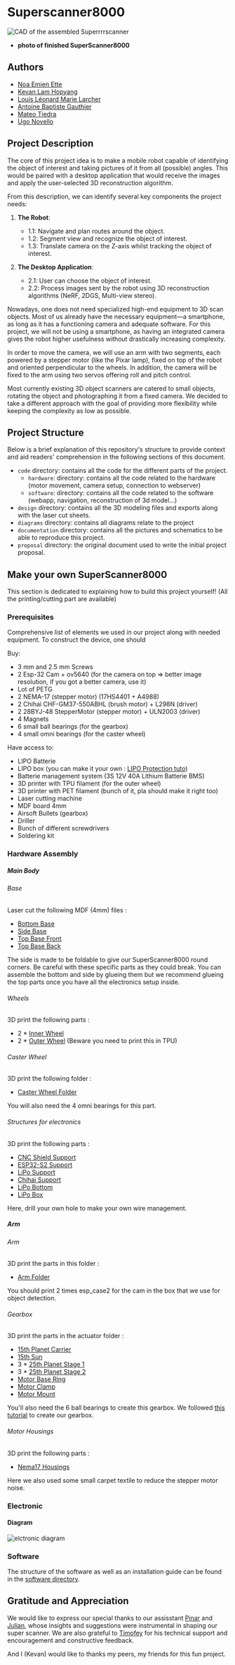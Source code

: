 # Superscanner8000
![CAD of the assembled Superrrrscanner](Proposal/images/Assembled-V2.gif)
- **photo of finished SuperScanner8000**
## Authors
   - [Noa Emien Ette](https://github.com/Noaemien)
   - [Kevan Lam Hopyang](https://github.com/KevanLam)
   - [Louis Léonard Marie Larcher](https://github.com/loulou413)
   - [Antoine Baptiste Gauthier](https://github.com/gautierantoine195)
   - [Mateo Tiedra](https://github.com/mateotiedra)
   - [Ugo Novello](https://github.com/Laggrif)
      
## Project Description 

The core of this project idea is to make a mobile robot capable of identifying the object of interest and taking pictures of it from all (possible) angles. This would be paired with a desktop application that would receive the images and apply the user-selected 3D reconstruction algorithm.

From this description, we can identify several key components the project needs:

1. **The Robot**:
   - 1.1: Navigate and plan routes around the object.
   - 1.2: Segment view and recognize the object of interest.
   - 1.3: Translate camera on the Z-axis whilst tracking the object of interest.

2. **The Desktop Application**:
   - 2.1: User can choose the object of interest.
   - 2.2: Process images sent by the robot using 3D reconstruction algorithms (NeRF, 2DGS, Multi-view stereo).

Nowadays, one does not need specialized high-end equipment to 3D scan objects. Most of us already have the necessary equipment—a smartphone, as long as it has a functioning camera and adequate software. For this project, we will not be using a smartphone, as having an integrated camera gives the robot higher usefulness without drastically increasing complexity.

In order to move the camera, we will use an arm with two segments, each powered by a stepper motor (like the Pixar lamp), fixed on top of the robot and oriented perpendicular to the wheels. In addition, the camera will be fixed to the arm using two servos offering roll and pitch control.

Most currently existing 3D object scanners are catered to small objects, rotating the object and photographing it from a fixed camera. We decided to take a different approach with the goal of providing more flexibility while keeping the complexity as low as possible.

## Project Structure

Below is a brief explanation of this repository's structure to provide context and aid readers' comprehension in the following sections of this document.
- `code` directory: contains all the code for the different parts of the project.
    - `hardware`: directory: contains all the code related to the hardware (motor movement, camera setup, connection to webserver) 
    - `software`: directory: contains all the code related to the software (webapp, navigation, reconstruction of 3d model...)
- `design` directory: contains all the 3D modeling files and exports along with the laser cut sheets.
- `diagrams` directory: contains all diagrams relate to the project
- `documentation` directory: contains all the pictures and schematics to be able to reproduce this project.
- `proposal` directory: the original document used to write the initial project proposal.

## Make your own SuperScanner8000

This section is dedicated to explaining how to build this project yourself! (All the printing/cutting part are available)

### Prerequisites
Comprehensive list of elements we used in our project along with needed equipment. To construct the device, one should

Buy:

- 3 mm and 2.5 mm Screws
- 2 Esp-32 Cam + ov5640 (for the camera on top => better image resolution, if you got a better camera, use it)
- Lot of PETG
- 2 NEMA-17 (stepper motor) (17HS4401 + A4988)
- 2 Chihai CHF-GM37-550ABHL (brush motor) + L298N (driver)
- 2 28BYJ-48 StepperMotor (stepper motor) + ULN2003 (driver)
- 4 Magnets
- 6 small ball bearings (for the gearbox)
- 4 small omni bearings (for the caster wheel)

Have access to:

- LIPO Batterie
- LIPO box (you can make it your own : [LIPO Protection tuto](https://github.com/epfl-cs358/cs358-resources/tree/main/cad/lipo_protection))
- Batterie management system (3S 12V 40A Lithium Batterie BMS)
- 3D printer with TPU filament (for the outer wheel)
- 3D printer with PET filament (bunch of it, pla should make it right too)
- Laser cutting machine
- MDF board 4mm
- Airsoft Bullets (gearbox)
- Driller
- Bunch of different screwdrivers
- Soldering kit

### Hardware Assembly

##### Main Body

###### Base

Laser cut the following MDF (4mm) files :
   - [Bottom Base](design/dxf/bottom_base.dxf)
   - [Side Base](design/dxf/side_full.dxf)
   - [Top Base Front](design/dxf/top_base_front.dxf)
   - [Top Base Back](design/dxf/top_base_back.dxf)

The side is made to be foldable to give our SuperScanner8000 round corners. Be careful with these specific parts as they could break. 
You can assemble the bottom and side by glueing them but we recommend glueing the top parts once you have all the electronics setup inside.

###### Wheels

3D print the following parts : 
   - 2 * [Inner Wheel](design/prints/inner_wheel.stl)
   - 2 * [Outer Wheel](design/prints/outer_wheel.stl) (Beware you need to print this in TPU)

###### Caster Wheel

3D print the following folder : 
   - [Caster Wheel Folder](design/prints/caster)

You will also need the 4 omni bearings for this part.

###### Structures for electronics

3D print the following parts :
   - [CNC Shield Support](design/prints/CNC_shield_support.stl)
   - [ESP32-S2 Support](design/prints/ESP32-S2_support.stl)
   - [LiPo Support](design/prints/LiPo_support.stl)
   - [Chihai Support](design/prints/chihai_supports.stl)
   - [LiPo Bottom](design/prints/lipo_box/Lipo_bottom.stl)
   - [LiPo Box](design/prints/lipo_box/Lipo_box.stl)

Here, drill your own hole to make your own wire management.

##### Arm

###### Arm

3D print the parts in this folder :
   - [Arm Folder](design/prints/long_arm)

You should print 2 times esp_case2 for the cam in the box that we use for object detection.

###### Gearbox

3D print the parts in the actuator folder :
   - [15th Planet Carrier](design/prints/actuators/15th_planet_carrier.stl)
   - [15th Sun](design/prints/actuators/15th_sun_stage1.stl)
   - 3 * [25th Planet Stage 1](design/prints/actuators/25th_planet_stage1.stl)
   - 3 * [25th Planet Stage 2](design/prints/actuators/25th_planet_stage2.stl)
   - [Motor Base Ring](design/prints/actuators/Nema17_base_ring.stl)
   - [Motor Clamp](design/prints/actuators/Nema17_clamp.stl)
   - [Motor Mount](design/prints/actuators/nema17_mount.stl)

You'll also need the 6 ball bearings to create this gearbox.
We followed [this tutorial](https://www.thingiverse.com/thing:4428749/) to create our gearbox.

###### Motor Housings

3D print the following parts :
   - [Nema17 Housings](design/prints/housing_on_base.stl)

Here we also used some small carpet textile to reduce the stepper motor noise.

### Electronic
#### Diagram
![elctronic diagram](Proposal/images/WiringDiagram.png)
### Software
The structure of the software as well as an installation guide can be found in the [software directory](code/software).
## Gratitude and Appreciation
We would like to express our special thanks to our assisstant [Pinar](https://github.com/pinar-oray) and [Julian](https://github.com/julianmarmier), whose insights and suggestions were instrumental in shaping our super scanner. We are also grateful to [Timofey](https://github.com/kreslotim) for his technical support and encouragement and constructive feedback.

And I (Kevan) would like to thanks my peers, my friends for this fun project.


